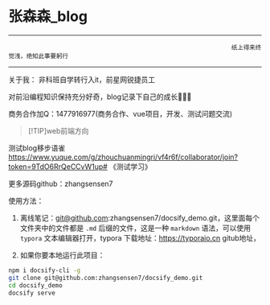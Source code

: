 <h1>张森森_blog</h1>

---

                                                                  纸上得来终觉浅，绝知此事要躬行

---
关于我：
非科班自学转行入it，前星网锐捷员工

对前沿编程知识保持充分好奇，blog记录下自己的成长👮🏻‍♂️

商务合作加Q：1477916977(商务合作、vue项目，开发、测试问题交流)

>[!TIP]web前端方向       

测试blog移步语雀 https://www.yuque.com/g/zhouchuanmingri/vf4r6f/collaborator/join?token=9TdO6RrQeCCvW1up# 《测试学习》    

更多源码github：zhangsensen7



使用方法：
1. 离线笔记：git@github.com:zhangsensen7/docsify_demo.git，这里面每个文件夹中的文件都是 `.md` 后缀的文件，这是一种 `markdown` 语法，可以使用 `typora` 文本编辑器打开，typora 下载地址：https://typoraio.cn
gitub地址，

2. 如果你要本地运行此项目：
```bash
npm i docsify-cli -g 
git clone git@github.com:zhangsensen7/docsify_demo.git
cd docsify_demo
docsify serve
```

